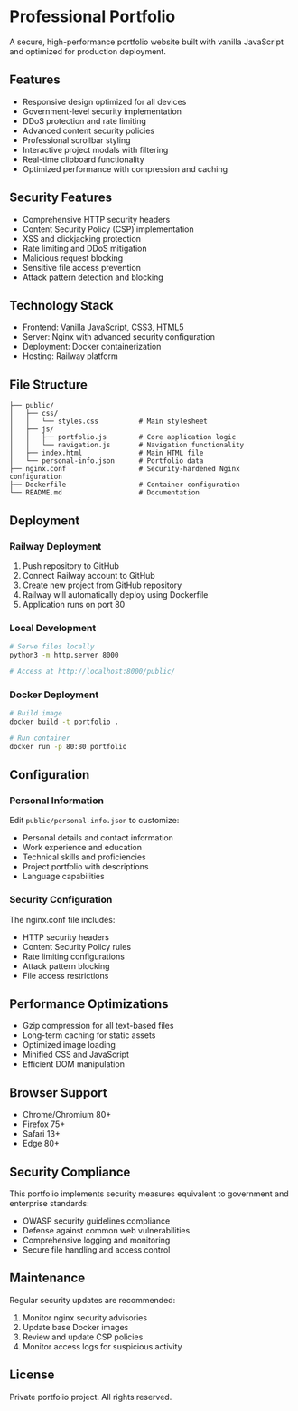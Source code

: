 # Professional Portfolio

A secure, high-performance portfolio website built with vanilla JavaScript and optimized for production deployment.

## Features

- Responsive design optimized for all devices
- Government-level security implementation
- DDoS protection and rate limiting
- Advanced content security policies
- Professional scrollbar styling
- Interactive project modals with filtering
- Real-time clipboard functionality
- Optimized performance with compression and caching

## Security Features

- Comprehensive HTTP security headers
- Content Security Policy (CSP) implementation
- XSS and clickjacking protection
- Rate limiting and DDoS mitigation
- Malicious request blocking
- Sensitive file access prevention
- Attack pattern detection and blocking

## Technology Stack

- Frontend: Vanilla JavaScript, CSS3, HTML5
- Server: Nginx with advanced security configuration
- Deployment: Docker containerization
- Hosting: Railway platform

## File Structure

```
├── public/
│   ├── css/
│   │   └── styles.css          # Main stylesheet
│   ├── js/
│   │   ├── portfolio.js        # Core application logic
│   │   └── navigation.js       # Navigation functionality
│   ├── index.html              # Main HTML file
│   └── personal-info.json      # Portfolio data
├── nginx.conf                  # Security-hardened Nginx configuration
├── Dockerfile                  # Container configuration
└── README.md                   # Documentation
```

## Deployment

### Railway Deployment

1. Push repository to GitHub
2. Connect Railway account to GitHub
3. Create new project from GitHub repository
4. Railway will automatically deploy using Dockerfile
5. Application runs on port 80

### Local Development

```bash
# Serve files locally
python3 -m http.server 8000

# Access at http://localhost:8000/public/
```

### Docker Deployment

```bash
# Build image
docker build -t portfolio .

# Run container
docker run -p 80:80 portfolio
```

## Configuration

### Personal Information

Edit `public/personal-info.json` to customize:

- Personal details and contact information
- Work experience and education
- Technical skills and proficiencies
- Project portfolio with descriptions
- Language capabilities

### Security Configuration

The nginx.conf file includes:

- HTTP security headers
- Content Security Policy rules
- Rate limiting configurations
- Attack pattern blocking
- File access restrictions

## Performance Optimizations

- Gzip compression for all text-based files
- Long-term caching for static assets
- Optimized image loading
- Minified CSS and JavaScript
- Efficient DOM manipulation

## Browser Support

- Chrome/Chromium 80+
- Firefox 75+
- Safari 13+
- Edge 80+

## Security Compliance

This portfolio implements security measures equivalent to government and enterprise standards:

- OWASP security guidelines compliance
- Defense against common web vulnerabilities
- Comprehensive logging and monitoring
- Secure file handling and access control

## Maintenance

Regular security updates are recommended:

1. Monitor nginx security advisories
2. Update base Docker images
3. Review and update CSP policies
4. Monitor access logs for suspicious activity

## License

Private portfolio project. All rights reserved.